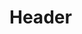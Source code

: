 <!-- TITLE: Karukéra / Guadeloupe -->
<!-- SUBTITLE: Présentation de l'archipel Karukéra ou la Guadeloupe -->

# Header